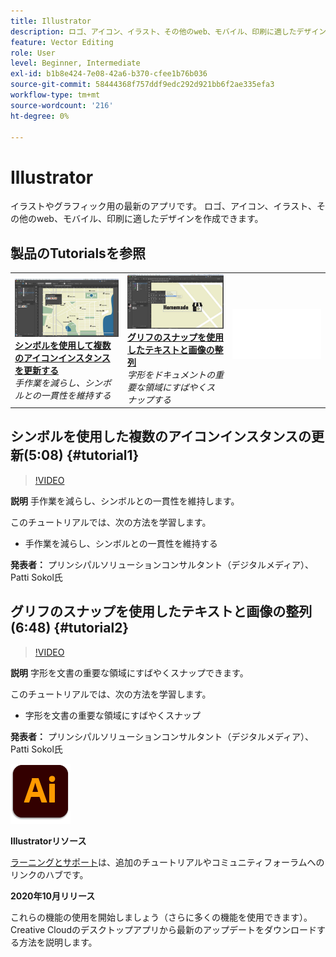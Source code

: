 ```yaml
---
title: Illustrator
description: ロゴ、アイコン、イラスト、その他のweb、モバイル、印刷に適したデザインを作成
feature: Vector Editing
role: User
level: Beginner, Intermediate
exl-id: b1b8e424-7e08-42a6-b370-cfee1b76b036
source-git-commit: 58444368f757ddf9edc292d921bb6f2ae335efa3
workflow-type: tm+mt
source-wordcount: '216'
ht-degree: 0%

---
```


# Illustrator

イラストやグラフィック用の最新のアプリです。 ロゴ、アイコン、イラスト、その他のweb、モバイル、印刷に適したデザインを作成できます。

## 製品のTutorialsを参照

<table style="table-layout:fixed">
<tr>
 <td>
   <a href="illustrator.md#tutorial1">
      <img alt="シンボルを使用した複数のアイコンインスタンスの更新" src="../assets/Illustrator_symbols_sokol_thumbnail.jpg" />
   </a>
    <div>
   <a href="illustrator.md#tutorial1"><strong>シンボルを使用して複数のアイコンインスタンスを更新する</strong></a>
    </div>
    <em>手作業を減らし、シンボルとの一貫性を維持する</em>
    <br>
  </td>
  <td>
    <a href="illustrator.md#tutorial2">
        <img alt="グリフにスナップしてテキストと画像を整列" src="../assets/illustrator_glyphAlign_sokol_thumbnail.jpg" />
    </a>
    <div>
    <a href="illustrator.md#tutorial2"><strong>グリフのスナップを使用したテキストと画像の整列</strong></a>
    </div>
    <em>字形をドキュメントの重要な領域にすばやくスナップする</em>
    <br>
  </td>
  <td>
    <img alt="スペーサー" src="../assets/Whitespacer.png" />
    <div>
    <br>
  </td>
</tr>
</table>

## シンボルを使用した複数のアイコンインスタンスの更新(5:08) {#tutorial1}

>[!VIDEO](https://video.tv.adobe.com/v/326816?hidetitle=true)

**説明**
手作業を減らし、シンボルとの一貫性を維持します。

このチュートリアルでは、次の方法を学習します。
* 手作業を減らし、シンボルとの一貫性を維持する

**発表者：**
プリンシパルソリューションコンサルタント（デジタルメディア）、Patti Sokol氏

## グリフのスナップを使用したテキストと画像の整列(6:48) {#tutorial2}

>[!VIDEO](https://video.tv.adobe.com/v/326817?hidetitle=true)

**説明**
字形を文書の重要な領域にすばやくスナップできます。

このチュートリアルでは、次の方法を学習します。
* 字形を文書の重要な領域にすばやくスナップ

**発表者：**
プリンシパルソリューションコンサルタント（デジタルメディア）、Patti Sokol氏

![Illustratorロゴ](../assets/ai_appicon_96.png)

**Illustratorリソース**

[ラーニングとサポート](https://helpx.adobe.com/support/illustrator.html)は、追加のチュートリアルやコミュニティフォーラムへのリンクのハブです。

**2020年10月リリース**

これらの機能の使用を開始しましょう（さらに多くの機能を使用できます）。 Creative Cloudのデスクトップアプリから最新のアップデートをダウンロードする方法を説明します。
